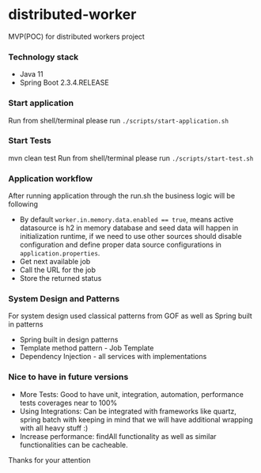 # distributed-worker
MVP(POC) for distributed workers project

### Technology stack
* Java 11
* Spring Boot 2.3.4.RELEASE

### Start application
Run from shell/terminal please run ```./scripts/start-application.sh```

### Start Tests
mvn clean test
Run from shell/terminal please run ```./scripts/start-test.sh```


### Application workflow
After running application through the run.sh the business logic will be following

* By default ```worker.in.memory.data.enabled == true```, means active datasource is h2 in memory database and seed data will happen in initialization runtime, if we need to use other sources should disable configuration and define proper data source configurations in ```application.properties```.
* Get next available job
* Call the URL for the job
* Store the returned status

### System Design and Patterns
For system design used classical patterns from GOF as well as Spring built in patterns

* Spring built in design patterns
* Template method pattern - Job Template
* Dependency Injection - all services with implementations

### Nice to have in future versions

* More Tests: Good to have unit, integration, automation, performance tests coverages near to 100%
* Using Integrations: Can be integrated with frameworks like quartz, spring batch with keeping in mind that we will have additional wrapping with all heavy stuff :)
* Increase performance: findAll functionality as well as similar functionalities can be cacheable.

Thanks for your attention
